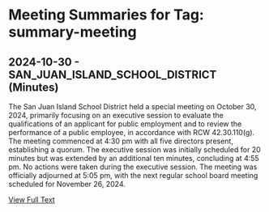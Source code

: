 # Meeting Summaries for Tag: summary-meeting

## 2024-10-30 - SAN_JUAN_ISLAND_SCHOOL_DISTRICT (Minutes)

The San Juan Island School District held a special meeting on October 30, 2024, primarily focusing on an executive session to evaluate the qualifications of an applicant for public employment and to review the performance of a public employee, in accordance with RCW 42.30.110(g). The meeting commenced at 4:30 pm with all five directors present, establishing a quorum. The executive session was initially scheduled for 20 minutes but was extended by an additional ten minutes, concluding at 4:55 pm. No actions were taken during the executive session. The meeting was officially adjourned at 5:05 pm, with the next regular school board meeting scheduled for November 26, 2024.

[View Full Text](https://raw.githubusercontent.com/VoronoiPerspectives/WashingtonStateSchoolBoardExplorer/refs/heads/main/data/countries/usa/states/wa/counties/san_juan/school_boards/san_juan_island_school_district/2024/processed/2024-10-30-spcexecbdmeeting-minutes.txt)

